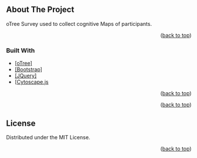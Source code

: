 <div id="top"></div>
<!--
*** Thanks for checking out the Best-README-Template. If you have a suggestion
*** that would make this better, please fork the repo and create a pull request
*** or simply open an issue with the tag "enhancement".
*** Don't forget to give the project a star!
*** Thanks again! Now go create something AMAZING! :D
-->



<!-- PROJECT SHIELDS -->
<!--
*** I'm using markdown "reference style" links for readability.
*** Reference links are enclosed in brackets [ ] instead of parentheses ( ).
*** See the bottom of this document for the declaration of the reference variables
*** for contributors-url, forks-url, etc. This is an optional, concise syntax you may use.
*** https://www.markdownguide.org/basic-syntax/#reference-style-links
--

<!-- ABOUT THE PROJECT -->
## About The Project

oTree Survey used to collect cognitive Maps of participants.



<p align="right">(<a href="#top">back to top</a>)</p>



### Built With



* [[oTree]][oTree-url]
* [[Bootstrap]][Bootstrap-url]
* [[JQuery]][JQuery-url]
* [[Cytoscape.js][Cytoscape-url]

<p align="right">(<a href="#top">back to top</a>)</p>









<p align="right">(<a href="#top">back to top</a>)</p>




<!-- LICENSE -->
## License

Distributed under the MIT License.

<p align="right">(<a href="#top">back to top</a>)</p>









<!-- MARKDOWN LINKS & IMAGES -->
<!-- https://www.markdownguide.org/basic-syntax/#reference-style-links -->
[JQuery-url]: https://jquery.com 
[oTree-url]: https://otree.readthedocs.io/
[Bootstrap-url]: https://getbootstrap.com/
[Cytoscape-url]: https://js.cytoscape.org/
